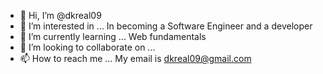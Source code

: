 - 👋 Hi, I’m @dkreal09
- 👀 I’m interested in ... In becoming a Software Engineer and a developer
- 🌱 I’m currently learning ... Web fundamentals
- 💞️ I’m looking to collaborate on ...
- 📫 How to reach me ... My email is dkreal09@gmail.com

<!---
dkreal09/dkreal09 is a ✨ special ✨ repository because its `README.md` (this file) appears on your GitHub profile.
You can click the Preview link to take a look at your changes.
--->
